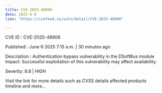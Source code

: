 ```yaml
---
title: CVE-2025-48906
date: 2025-6-6
lien: "https://cvefeed.io/vuln/detail/CVE-2025-48906"

---
```


CVE ID : CVE-2025-48906

Published :  June 6
2025
7:15 a.m. | 30 minutes ago

Description : Authentication bypass vulnerability in the DSoftBus module
Impact: Successful exploitation of this vulnerability may affect availability.

Severity: 8.8 | HIGH

Visit the link for more details
such as CVSS details
affected products
timeline
and more...
